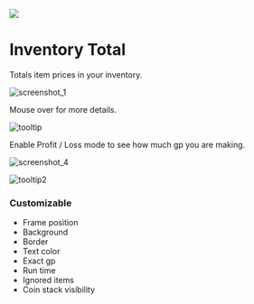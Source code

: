 ![](https://raw.githubusercontent.com/erversteeg/inventorytotal/master/icon.png?size=128)

# Inventory Total
Totals item prices in your inventory.

![screenshot_1](https://github.com/erversteeg/inventorytotal/assets/2341316/5e4f309a-6986-428d-99ad-de77b308f1cf)

Mouse over for more details.

![tooltip](https://github.com/erversteeg/inventorytotal/assets/2341316/90d13c1f-fc64-4daa-9266-4334c3346ba2)

Enable Profit / Loss mode to see how much gp you are making.

![screenshot_4](https://github.com/erversteeg/inventorytotal/assets/2341316/5f6787de-f22b-43f1-ab45-c224f9b50c82)

![tooltip2](https://github.com/erversteeg/inventorytotal/assets/2341316/2583e1a6-957e-4798-a1d1-fcedbf95546e)

### Customizable
* Frame position
* Background
* Border
* Text color
* Exact gp
* Run time
* Ignored items
* Coin stack visibility
